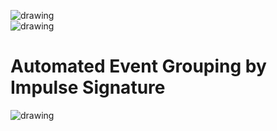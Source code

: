 ![drawing](https://scp-com.s3.amazonaws.com/314a1a15/University_of_Tennessee_at_Chattanooga_logo.svg.png)
<br>
![drawing](https://i.imgur.com/GIZFPgy.png)

# Automated Event Grouping by Impulse Signature

![drawing](https://cdn.dribbble.com/users/2097701/screenshots/4143230/medusa_logo.jpg)
